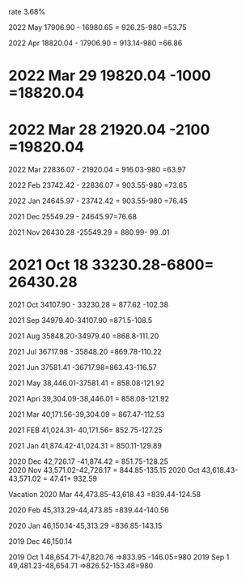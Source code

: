 rate 3.68% 

2022 May 17906.90 - 16980.65 = 926.25-980 =53.75

2022 Apr 18820.04 - 17906.90 = 913.14-980 =66.86

# 2022 Mar 29  19820.04 -1000 =18820.04
# 2022 Mar 28  21920.04 -2100 =19820.04

2022 Mar 22836.07 - 21920.04 = 916.03-980 =63.97

2022 Feb 23742.42 - 22836.07 = 903.55-980 =73.65

2022 Jan 24645.97 - 23742.42 = 903.55-980 =76.45

2021 Dec 25549.29 - 24645.97=76.68

2021 Nov 26430.28 -25549.29 = 880.99- 99..01

# 2021 Oct 18  33230.28-6800= 26430.28

2021 Oct 34107.90 - 33230.28 = 877.62 -102.38

2021 Sep 34979.40-34107.90 =871.5-108.5

2021 Aug 35848.20-34979.40  =868.8-111.20

2021 Jul  36717.98 - 35848.20 =869.78-110.22

2021 Jun 37581.41 -36717.98=863.43-116.57

2021 May 38,446.01-37581.41 = 858.08-121.92 

2021 Apri 39,304.09-38,446.01 = 858.08-121.92

2021 Mar 40,171.56-39,304.09 = 867.47-112.53

2021 FEB 41,024.31- 40,171.56= 852.75-127.25
 
2021 Jan 41,874.42-41,024.31 = 850.11-129.89 
 
2020 Dec 42,726.17  -41,874.42 = 851.75-128.25    
 2020 Nov 43,571.02-42,726.17 = 844.85-135.15
 2020 Oct 43,618.43-43,571.02 = 47.41+ 932.59

Vacation
2020 Mar 44,473.85-43,618.43 =839.44-124.58  
 
2020 Feb 45,313.29-44,473.85 =839.44-140.56 
 
2020 Jan  46,150.14-45,313.29 =836.85-143.15

2019 Dec  46,150.14  
 
2019 Oct 1 48,654.71-47,820.76 =>833.95 -146.05=980
2019 Sep 1 49,481.23-48,654.71 =>826.52-153.48=980